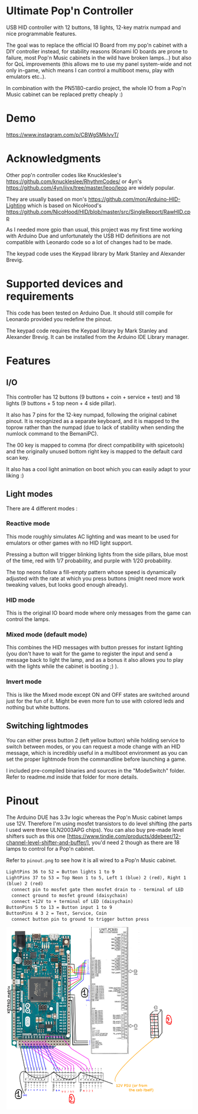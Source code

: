 # Ultimate Pop'n Controller

USB HID controller with 12 buttons, 18 lights, 12-key matrix numpad and nice programmable features.

The goal was to replace the official IO Board from my pop'n cabinet with a DIY controller instead, for stability reasons (Konami IO boards are prone to failure, most Pop'n Music cabinets in the wild have broken lamps...) but also for QoL improvements (this allows me to use my panel system-wide and not only in-game, which means I can control a multiboot menu, play with emulators etc..).

In combination with the PN5180-cardio project, the whole IO from a Pop'n Music cabinet can be replaced pretty cheaply :)

# Demo

https://www.instagram.com/p/CBWgSMklvvT/

# Acknowledgments

Other pop'n controller codes like Knuckleslee's https://github.com/knuckleslee/RhythmCodes/ or 4yn's https://github.com/4yn/iivx/tree/master/leoo/leoo are widely popular.

They are usually based on mon's https://github.com/mon/Arduino-HID-Lighting which is based on NicoHood's https://github.com/NicoHood/HID/blob/master/src/SingleReport/RawHID.cpp 

As I needed more gpio than usual, this project was my first time working with Arduino Due and unfortunately the USB HID definitions are not compatible with Leonardo code so a lot of changes had to be made.

The keypad code uses the Keypad library by Mark Stanley and Alexander Brevig.

# Supported devices and requirements

This code has been tested on Arduino Due. It should still compile for Leonardo provided you redefine the pinout.

The keypad code requires the Keypad library by Mark Stanley and Alexander Brevig. It can be installed from the Arduino IDE Library manager.

# Features

## I/O

This controller has 12 buttons (9 buttons + coin + service + test) and 18 lights (9 buttons + 5 top neon + 4 side pillar).

It also has 7 pins for the 12-key numpad, following the original cabinet pinout. It is recognized as a separate keyboard, and it is mapped to the toprow rather than the numpad (due to lack of stability when sending the numlock command to the BemaniPC). 

The 00 key is mapped to comma (for direct compatibility with spicetools) and the originally unused bottom right key is mapped to the default card scan key.

It also has a cool light animation on boot which you can easily adapt to your liking :)

## Light modes

There are 4 different modes :

### Reactive mode

This mode roughly simulates AC lighting and was meant to be used for emulators or other games with no HID light support.

Pressing a button will trigger blinking lights from the side pillars, blue most of the time, red with 1/7 probability, and purple with 1/20 probability.

The top neons follow a fill-empty pattern whose speed is dynamically adjusted with the rate at which you press buttons (might need more work tweaking values, but looks good enough already).

### HID mode

This is the original IO board mode where only messages from the game can control the lamps.

### Mixed mode (default mode)

This combines the HID messages with button presses for instant lighting (you don't have to wait for the game to register the input and send a message back to light the lamp, and as a bonus it also allows you to play with the lights while the cabinet is booting ;) ).

### Invert mode

This is like the Mixed mode except ON and OFF states are switched around just for the fun of it. Might be even more fun to use with colored leds and nothing but white buttons.

## Switching lightmodes

You can either press button 2 (left yellow button) while holding service to switch between modes, or you can request a mode change with an HID message, which is incredibly useful in a multiboot environment as you can set the proper lightmode from the commandline before launching a game.

I included pre-compiled binaries and sources in the "ModeSwitch" folder. Refer to readme.md inside that folder for more details.

# Pinout

The Arduino DUE has 3.3v logic whereas the Pop'n Music cabinet lamps use 12V. Therefore I'm using mosfet transistors to do level shifting (the parts I used were three ULN2003APG chips). You can also buy pre-made level shifters such as this one [https://www.tindie.com/products/ddebeer/12-channel-level-shifter-and-buffer/], you'd need 2 though as there are 18 lamps to control for a Pop'n cabinet.

Refer to ```pinout.png``` to see how it is all wired to a Pop'n Music cabinet.

    LightPins 36 to 52 = Button lights 1 to 9
    LightPins 37 to 53 = Top Neon 1 to 5, Left 1 (blue) 2 (red), Right 1 (blue) 2 (red)
      connect pin to mosfet gate then mosfet drain to - terminal of LED
      connect ground to mosfet ground (daisychain)
      connect +12V to + terminal of LED (daisychain)
    ButtonPins 5 to 13 = Button input 1 to 9
    ButtonPins 4 3 2 = Test, Service, Coin
      connect button pin to ground to trigger button press
	  
![pinout](https://github.com/CrazyRedMachine/UltimatePopnController/blob/master/pinout.png?raw=true)
